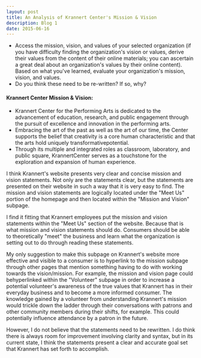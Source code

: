 ```yaml
---
layout: post
title: An Analysis of Krannert Center's Mission & Vision
description: Blog 1
date: 2015-06-16
---
```


* Access the mission, vision, and values of your selected organization (if you have difficulty finding the organization's vision or values, derive their values from the content of their online materials; you can ascertain a great deal about an organization's values by their online content). Based on what you've learned, evaluate your organization's mission, vision, and values.
* Do you think these need to be re-written? If so, why?

<!--more-->

#### Krannert Center Mission & Vision:

* Krannert Center for the Performing Arts is dedicated to the advancement of education, research, and public engagement through the pursuit of excellence and innovation in the performing arts.
* Embracing the art of the past as well as the art of our time, the Center supports the belief that creativity is a core human characteristic and that the arts hold uniquely transformativepotential.
* Through its multiple and integrated roles as classroom, laboratory, and public square, KrannertCenter serves as a touchstone for the exploration and expansion of human experience.

I think Krannert's website presents very clear and concise mission and vision statements. Not only are the statements clear, but the statements are presented on their website in such a way that it is very easy to find. The mission and vision statements are logically located under the "Meet Us" portion of the homepage and then located within the "Mission and Vision" subpage.

I find it fitting that Krannert employees put the mission and vision statements within the "Meet Us" section of the website. Because that is what mission and vision statements should do. Consumers should be able to theoretically "meet" the business and learn what the organization is setting out to do through reading these statements.

My only suggestion to make this subpage on Krannert's website more effective and visible to a consumer is to hyperlink to the mission subpage through other pages that mention something having to do with working towards the vision/mission. For example, the mission and vision page could behyperlinked within the "Volunteer" subpage in order to increase a potential volunteer's awareness of the true values that Krannert has in their everyday business and to become a more informed consumer. The knowledge gained by a volunteer from understanding Krannert's mission would trickle down the ladder through their conversations with patrons and other community members during their shifts, for example. This could potentially influence attendance by a patron in the future.

However, I do not believe that the statements need to be rewritten. I do think there is always room for improvement involving clarity and syntax, but in its current state, I think the statements present a clear and accurate goal set that Krannert has set forth to accomplish.